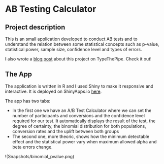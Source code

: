 # AB Testing Calculator

## Project description
This is an small application developed to conduct AB tests and to understand the relation between some statistical concepts such as p-value, statistical power, sample size, confidence level and types of errors. 

I also wrote a [blog post](https://typethepipe.com/post/ab-testing/) about this project on TypeThePipe. Check it out!


## The App

The application is written in R and I used Shiny to make it responsive and interactive. It is deployed on ShinyApps.io [here](https://pabloct.shinyapps.io/StatisticalSignificance/).

The app has two tabs:
* In the first one we have an A/B Test Calculator where we can set the number of participants and conversions and the confidence level required for our test. It automatically displays the result of the test, the degree of certainty, the binomial distribution for both populations, conversion rates and the uplift between both groups
* The second one, more theoric, shows how the minimum detectable effect and the statistical power vary when maximum allowed alpha and beta errors change.

!(Snapshots/binomial_pvalue.png)
